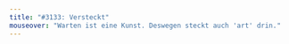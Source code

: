 ```yaml
---
title: "#3133: Versteckt"
mouseover: "Warten ist eine Kunst. Deswegen steckt auch 'art' drin."
---
```

